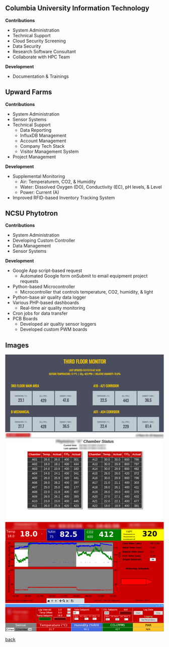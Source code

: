 ## Columbia University Information Technology
**Contributions**
* System Administration
* Technical Support
* Cloud Security Screening
* Data Security
* Research Software Consultant
* Collaborate with HPC Team

**Development**
* Documentation & Trainings

## Upward Farms
**Contributions**
- System Administration
- Sensor Systems
- Technical Support
  - Data Reporting
  - InfluxDB Management
  - Account Management
  - Company Tech Stack
  - Visitor Management System
- Project Management

**Development**
- Supplemental Monitoring
  - Air: Temperaturem, CO2, & Humidity
  - Water: Dissolved Oxygen (DO), Conductivity (EC), pH levels, & Level
  - Power: Current (A)
- Improved RFID-based Inventory Tracking System

## NCSU Phytotron
**Contributions**
* System Administration
* Developing Custom Controller
* Data Management
* Sensor Systems

**Development**
- Google App script-based request
  - Automated Google form onSubmit to email equipment project requests
- Python-based Microcontroller
  - Microcontroller that controls temperature, CO2, humidity, & light
- Python-base air quality data logger
- Various PHP-based dashboards
  - Real-time air quality monitoring
- Cron jobs for data transfer
- PCB Boards
  - Developed air qualtiy sensor loggers
  - Developed custom PWM boards


## Images
![AirQualityMonitor](./assets/img/ThirdFloorMonitor.png)
![ChamberStatus](./assets/img/chamberstatus.png)
![ChamberController](./assets/img/chambercontroller.png)
![ChamberStatus](./assets/img/airlogger.png)


[back](./)
